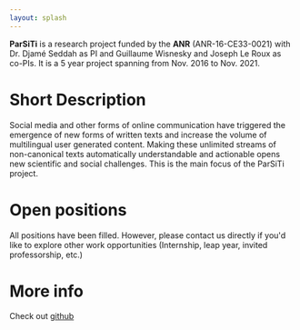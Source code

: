 ```yaml
---
layout: splash
---
```


__ParSiTi__ is a research project funded by the __ANR__
(ANR-16-CE33-0021) with Dr. Djamé Seddah as PI and Guillaume Wisnesky and Joseph Le Roux as co-PIs. It is a 5 year project spanning from Nov. 2016 to Nov. 2021. 

# Short Description
Social media and other forms of online communication have triggered
the emergence of new forms of written texts and increase the volume of
multilingual user generated content. Making these unlimited streams of
non-canonical texts automatically understandable and actionable opens
new scientific and social challenges. This is the main focus of the
ParSiTi project.

# Open positions

All positions have been filled. However, please contact us directly if you'd like to explore other work opportunities (Internship, leap year, invited professorship, etc.)

# More info
Check out [github](https://github.com/parsiti)
